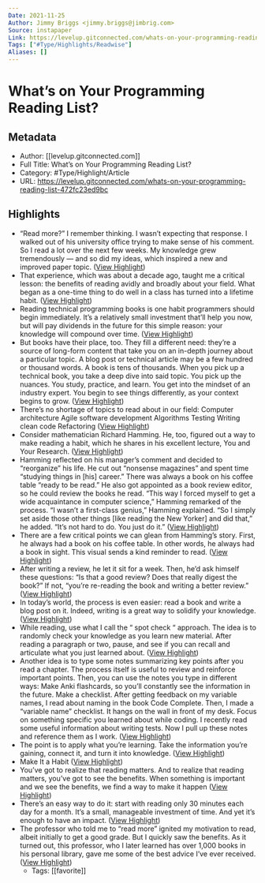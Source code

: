 ```yaml
---
Date: 2021-11-25
Author: Jimmy Briggs <jimmy.briggs@jimbrig.com>
Source: instapaper
Link: https://levelup.gitconnected.com/whats-on-your-programming-reading-list-472fc23ed9bc
Tags: ["#Type/Highlights/Readwise"]
Aliases: []
---
```

# What’s on Your Programming Reading List?

## Metadata
- Author: [[levelup.gitconnected.com]]
- Full Title: What’s on Your Programming Reading List?
- Category: #Type/Highlight/Article
- URL: https://levelup.gitconnected.com/whats-on-your-programming-reading-list-472fc23ed9bc

## Highlights
- “Read more?” I remember thinking. I wasn’t expecting that response. I walked out of his university office trying to make sense of his comment.
  So I read a lot over the next few weeks. My knowledge grew tremendously — and so did my ideas, which inspired a new and improved paper topic. ([View Highlight](https://instapaper.com/read/1354410910/14361484))
- That experience, which was about a decade ago, taught me a critical lesson: the benefits of reading avidly and broadly about your field. What began as a one-time thing to do well in a class has turned into a lifetime habit. ([View Highlight](https://instapaper.com/read/1354410910/14361485))
- Reading technical programming books is one habit programmers should begin immediately. It’s a relatively small investment that’ll help you now, but will pay dividends in the future for this simple reason: your knowledge will compound over time. ([View Highlight](https://instapaper.com/read/1354410910/14361504))
- But books have their place, too.
  They fill a different need: they’re a source of long-form content that take you on an in-depth journey about a particular topic. A blog post or technical article may be a few hundred or thousand words. A book is tens of thousands.
  When you pick up a technical book, you take a deep dive into said topic. You pick up the nuances. You study, practice, and learn. You get into the mindset of an industry expert. You begin to see things differently, as your context begins to grow. ([View Highlight](https://instapaper.com/read/1354410910/14361506))
- There’s no shortage of topics to read about in our field:
  Computer architecture
  Agile software development
  Algorithms
  Testing
  Writing clean code
  Refactoring ([View Highlight](https://instapaper.com/read/1354410910/14361507))
- Consider mathematician Richard Hamming. He, too, figured out a way to make reading a habit, which he shares in his excellent lecture, You and Your Research. ([View Highlight](https://instapaper.com/read/1354410910/14361509))
- Hamming reflected on his manager’s comment and decided to “reorganize” his life. He cut out “nonsense magazines” and spent time “studying things in [his] career.”
  There was always a book on his coffee table “ready to be read.” He also got appointed as a book review editor, so he could review the books he read. “This way I forced myself to get a wide acquaintance in computer science,” Hamming remarked of the process.
  “I wasn’t a first-class genius,” Hamming explained. “So I simply set aside those other things [like reading the New Yorker] and did that,” he added. “It’s not hard to do. You just do it.” ([View Highlight](https://instapaper.com/read/1354410910/14361512))
- There are a few critical points we can glean from Hamming’s story.
  First, he always had a book on his coffee table. In other words, he always had a book in sight. This visual sends a kind reminder to read. ([View Highlight](https://instapaper.com/read/1354410910/14361514))
- After writing a review, he let it sit for a week. Then, he’d ask himself these questions: “Is that a good review? Does that really digest the book?” If not, “you’re re-reading the book and writing a better review.” ([View Highlight](https://instapaper.com/read/1354410910/14361517))
- In today’s world, the process is even easier: read a book and write a blog post on it. Indeed, writing is a great way to solidify your knowledge. ([View Highlight](https://instapaper.com/read/1354410910/14361518))
- While reading, use what I call the “ spot check “ approach. The idea is to randomly check your knowledge as you learn new material. After reading a paragraph or two, pause, and see if you can recall and articulate what you just learned about. ([View Highlight](https://instapaper.com/read/1354410910/14361520))
- Another idea is to type some notes summarizing key points after you read a chapter. The process itself is useful to review and reinforce important points.
  Then, you can use the notes you type in different ways:
  Make Anki flashcards, so you’ll constantly see the information in the future.
  Make a checklist. After getting feedback on my variable names, I read about naming in the book Code Complete. Then, I made a “variable name” checklist. It hangs on the wall in front of my desk.
  Focus on something specific you learned about while coding. I recently read some useful information about writing tests. Now I pull up these notes and reference them as I work. ([View Highlight](https://instapaper.com/read/1354410910/14361523))
- The point is to apply what you’re learning. Take the information you’re gaining, connect it, and turn it into knowledge. ([View Highlight](https://instapaper.com/read/1354410910/14361524))
- Make It a Habit ([View Highlight](https://instapaper.com/read/1354410910/14361526))
- You’ve got to realize that reading matters. And to realize that reading matters, you’ve got to see the benefits. When something is important and we see the benefits, we find a way to make it happen ([View Highlight](https://instapaper.com/read/1354410910/14361528))
- There’s an easy way to do it: start with reading only 30 minutes each day for a month. It’s a small, manageable investment of time. And yet it’s enough to have an impact. ([View Highlight](https://instapaper.com/read/1354410910/14361530))
- The professor who told me to “read more” ignited my motivation to read, albeit initially to get a good grade. But I quickly saw the benefits. As it turned out, this professor, who I later learned has over 1,000 books in his personal library, gave me some of the best advice I’ve ever received. ([View Highlight](https://instapaper.com/read/1354410910/14361534))
    - Tags: [[favorite]] 
